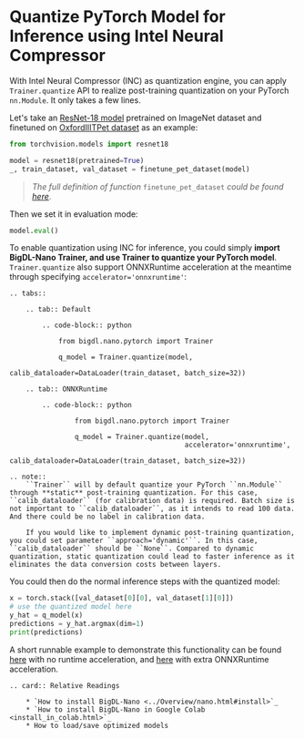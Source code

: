 # Quantize PyTorch Model for Inference using Intel Neural Compressor

With Intel Neural Compressor (INC) as quantization engine, you can apply `Trainer.quantize` API to realize post-training quantization on your PyTorch `nn.Module`. It only takes a few lines.

Let's take an [ResNet-18 model](https://pytorch.org/vision/main/models/generated/torchvision.models.resnet18.html) pretrained on ImageNet dataset and finetuned on [OxfordIIITPet dataset](https://pytorch.org/vision/main/generated/torchvision.datasets.OxfordIIITPet.html) as an example:

```python
from torchvision.models import resnet18

model = resnet18(pretrained=True)
_, train_dataset, val_dataset = finetune_pet_dataset(model)
```
> _The full definition of function_ `finetune_pet_dataset` _could be found_ [_here_](https://github.com/intel-analytics/BigDL/blob/1122517e0f919d7880e8f9848a476ce889ed7183/python/nano/tutorial/inference/pytorch/pytorch_quantization.py#L33).

Then we set it in evaluation mode:

```python
model.eval()
```
To enable quantization using INC for inference, you could simply **import BigDL-Nano Trainer, and use Trainer to quantize your PyTorch model**. `Trainer.quantize` also support ONNXRuntime acceleration at the meantime through specifying `accelerator='onnxruntime'`:

```eval_rst
.. tabs::

    .. tab:: Default

        .. code-block:: python

            from bigdl.nano.pytorch import Trainer

            q_model = Trainer.quantize(model, 
                                       calib_dataloader=DataLoader(train_dataset, batch_size=32))

    .. tab:: ONNXRuntime

        .. code-block:: python

                from bigdl.nano.pytorch import Trainer

                q_model = Trainer.quantize(model,
                                           accelerator='onnxruntime',
                                           calib_dataloader=DataLoader(train_dataset, batch_size=32))
```

```eval_rst
.. note::
    ``Trainer`` will by default quantize your PyTorch ``nn.Module`` through **static** post-training quantization. For this case, ``calib_dataloader`` (for calibration data) is required. Batch size is not important to ``calib_dataloader``, as it intends to read 100 data. And there could be no label in calibration data.

    If you would like to implement dynamic post-training quantization, you could set parameter ``approach='dynamic'``. In this case, ``calib_dataloader`` should be ``None``. Compared to dynamic quantization, static quantization could lead to faster inference as it eliminates the data conversion costs between layers.
```

You could then do the normal inference steps with the quantized model:

```python
x = torch.stack([val_dataset[0][0], val_dataset[1][0]])
# use the quantized model here
y_hat = q_model(x)
predictions = y_hat.argmax(dim=1)
print(predictions)
```

A short runnable example to demonstrate this functionality can be found [here](https://github.com/intel-analytics/BigDL/blob/main/python/nano/tutorial/inference/pytorch/pytorch_quantization.py) with no runtime acceleration, and [here](https://github.com/intel-analytics/BigDL/blob/main/python/nano/tutorial/inference/pytorch/pytorch_quantization_onnx.py) with extra ONNXRuntime acceleration.

```eval_rst
.. card:: Relative Readings

    * `How to install BigDL-Nano <../Overview/nano.html#install>`_
    * `How to install BigDL-Nano in Google Colab <install_in_colab.html>`_
    * How to load/save optimized models
```